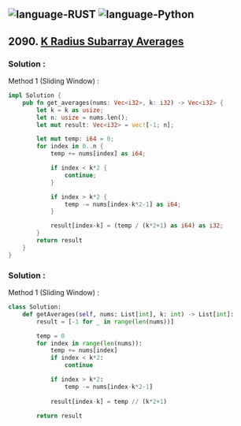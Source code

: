 ![language-RUST](https://img.shields.io/badge/RUST-8d4004?style=for-the-badge&logo=RUST)
![language-Python](https://img.shields.io/badge/Python-ffd43b?style=for-the-badge&logo=PYTHON)
---

## 2090. [K Radius Subarray Averages](https://leetcode.com/problems/k-radius-subarray-averages)

### Solution :

Method 1 (Sliding Window) :
```rust
impl Solution {
    pub fn get_averages(nums: Vec<i32>, k: i32) -> Vec<i32> {
        let k = k as usize;
        let n: usize = nums.len();
        let mut result: Vec<i32> = vec![-1; n];

        let mut temp: i64 = 0;
        for index in 0..n {
            temp += nums[index] as i64;

            if index < k*2 {
                continue;
            }

            if index > k*2 {
                temp -= nums[index-k*2-1] as i64;
            }

            result[index-k] = (temp / (k*2+1) as i64) as i32;
        }
        return result
    }
}
```

### Solution :

Method 1 (Sliding Window) :
```python
class Solution:
    def getAverages(self, nums: List[int], k: int) -> List[int]:
        result = [-1 for _ in range(len(nums))]

        temp = 0
        for index in range(len(nums)):
            temp += nums[index]
            if index < k*2:
                continue

            if index > k*2:
                temp -= nums[index-k*2-1]
            
            result[index-k] = temp // (k*2+1)

        return result
```

